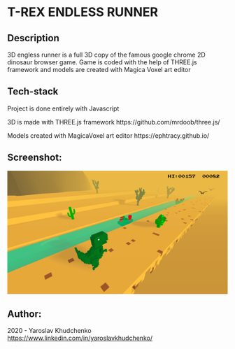 # T-REX ENDLESS RUNNER

## Description

<p> 3D engless runner is a full 3D copy of the famous google chrome 2D dinosaur browser game. Game is coded with the help of THREE.js framework and models are created with Magica Voxel art editor</p>

## Tech-stack

<p> Project is done entirely with Javascript </p>
<p> 3D is made with THREE.js framework https://github.com/mrdoob/three.js/ </p>
<p> Models created with MagicaVoxel art editor https://ephtracy.github.io/ </p>


## Screenshot:

![Image of TREX GAME](./trex.png)

## Author:

2020 - Yaroslav Khudchenko https://www.linkedin.com/in/yaroslavkhudchenko/
